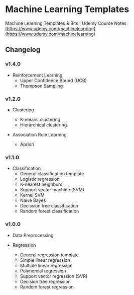 # Machine Learning Templates
Machine Learning Templates &amp; Bits | Udemy Course Notes
[https://www.udemy.com/machinelearning](https://www.udemy.com/machinelearning)

## Changelog

### v1.4.0

* Reinforcement Learning
	- Upper Confidence Bound (UCB)
	- Thompson Sampling

### v1.2.0

* Clustering
	- K-means clustering
	- Hierarchical clustering

* Association Rule Learning
	- Apriori

### v1.1.0

* Classification
	- General classification template
	- Logistic regression
	- K-nearest neighbors
	- Support vector machine (SVM)
	- Kernel SVM
	- Naive Bayes
	- Decission tree classification
	- Random forest classification

### v1.0.0

* Data Preprocessing

* Regression
	- General regression template
	- Simple linear regression
	- Multiple linear regression
	- Polynomial regression
	- Support vector regression (SVR)
	- Decision tree regression
	- Random forest regression
